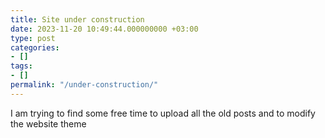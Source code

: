 ```yaml
---
title: Site under construction
date: 2023-11-20 10:49:44.000000000 +03:00
type: post
categories:
- []
tags:
- []
permalink: "/under-construction/"
---
```

I am trying to find some free time to upload all the old posts and to modify the website theme

